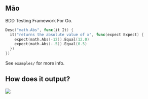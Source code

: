 ## Māo

BDD Testing Framework For Go.

```go
Desc("math.Abs", func(it It) {
  it("returns the absolute value of x", func(expect Expect) {
    expect(math.Abs(-12)).Equal(12.0)
    expect(math.Abs(-.5)).Equal(0.5)
  })
})
```

See `examples/` for more info.

## How does it output?

![](https://pbs.twimg.com/media/BN_4mnrCUAAR24G.png:large)

<!--
![](https://dl.dropboxusercontent.com/s/77k6n4vxjhgbauf/npmel_36.jpg)
-->
